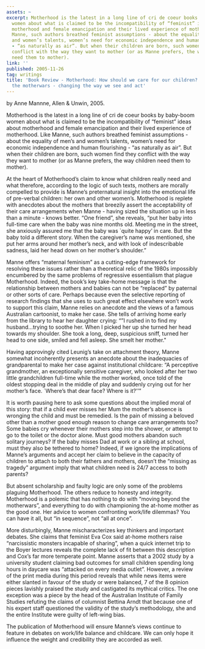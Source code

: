 ```yaml
---
assets: ~
excerpt: Motherhood is the latest in a long line of cri de coeur books by baby-boom
  women about what is claimed to be the incompatibility of “feminist” ideas about
  motherhood and female emancipation and their lived experience of motherhood. Like
  Manne, such authors breathed feminist assumptions - about the equality of men’s
  and women’s talents, women’s need for economic independence and human flourishing
  - “as naturally as air”. But when their children are born, such women find they
  conflict with the way they want to mother (or as Manne prefers, the way children
  need them to mother).
link: ''
published: 2005-11-26
tag: writings
title: 'Book Review - Motherhood: How should we care for our children? Moving beyond
  the motherwars - changing the way we see and act'
---
```

by Anne Mannne, Allen & Unwin, 2005.

Motherhood is the latest in a long line of cri de coeur books by
baby-boom women about what is claimed to be the incompatibility of
“feminist” ideas about motherhood and female emancipation and their
lived experience of motherhood. Like Manne, such authors breathed
feminist assumptions - about the equality of men’s and women’s talents,
women’s need for economic independence and human flourishing - “as
naturally as air”. But when their children are born, such women find
they conflict with the way they want to mother (or as Manne prefers, the
way children need them to mother).

At the heart of Motherhood’s claim to know what children really need and
what therefore, according to the logic of such texts, mothers are
morally compelled to provide is Manne’s preternatural insight into the
emotional life of pre-verbal children: her own and other women’s.
Motherhood is replete with anecdotes about the mothers that breezily
assert the acceptability of their care arrangements when Manne - having
sized the situation up in less than a minute - knows better. “One
friend”, she reveals, “put her baby into full-time care when the baby
was nine months old. Meeting me in the street, she anxiously assured me
that the baby was \`quite happy’ in care. But the baby told a different
story. When the caregiver’s name was mentioned, she put her arms around
her mother’s neck, and with look of indescribable sadness, laid her head
down on her mother’s shoulder.”

Manne offers “maternal feminism” as a cutting-edge framework for
resolving these issues rather than a theoretical relic of the 1980s
impossibly encumbered by the same problems of regressive essentialism
that plague Motherhood. Indeed, the book’s key take-home message is that
the relationship between mothers and babies can not be “replaced” by
paternal or other sorts of care. Perhaps because even the selective
reporting of research findings that she uses to such great effect
elsewhere won’t work to support this claim, Manne relies on anecdote and
the views of a famous Australian cartoonist, to make her case. She tells
of arriving home early from the library to hear her daughter crying: “”I
rushed in to find my husband…trying to soothe her. When I picked her up
she turned her head towards my shoulder. She took a long, deep,
suspicious sniff, turned her head to one side, smiled and fell asleep.
She smelt her mother."

Having approvingly cited Leunig’s take on attachment theory, Manne
somewhat incoherently presents an anecdote about the inadequacies of
grandparental to make her case against institutional childcare: “A
perceptive grandmother, an exceptionally sensitive caregiver, who looked
after her two little grandchildren full-time while the mother worked,
once told of the oldest stopping deal in the middle of play and suddenly
crying out for her mother’s face. \`Where’s that dear face? Where is
it?’’”

It is worth pausing here to ask some questions about the implied moral
of this story: that if a child ever misses her Mum the mother’s absence
is wronging the child and must be remedied. Is the pain of missing a
beloved other than a mother good enough reason to change care
arrangements too? Some babies cry whenever their mothers step into the
shower, or attempt to go to the toilet or the doctor alone. Must good
mothers abandon such solitary journeys? If the baby misses Dad at work
or a sibling at school, must they also be tethered to home? Indeed, if
we ignore the implications of Manne’s arguments and accept her claim to
believe in the capacity of children to attach to both their fathers and
mothers, doesn’t the “missing as tragedy” argument imply that what
children need is 24/7 access to both parents?

But absent scholarship and faulty logic are only some of the problems
plaguing Motherhood. The others reduce to honesty and integrity.
Motherhood is a polemic that has nothing to do with “moving beyond the
motherwars”, and everything to do with championing the at-home mother as
the good one. Her advice to women confronting work/life dilemmas? You
can have it all, but “in sequence”, not “all at once”.

More disturbingly, Manne mischaracterizes key thinkers and important
debates. She claims that feminist Eva Cox said at-home mothers raise
“narcissistic monsters incapable of sharing”, when a quick internet trip
to the Boyer lectures reveals the complete lack of fit between this
description and Cox’s far more temperate point. Manne asserts that a
2002 study by a university student claiming bad outcomes for small
children spending long hours in daycare was “attacked on every media
outlet”. However, a review of the print media during this period reveals
that while news items were either slanted in favour of the study or were
balanced, 7 of the 8 opinion pieces lavishly praised the study and
castigated its mythical critics. The one exception was a piece by the
head of the Australian Institute of Family Studies refuting the claims
of columnist Bettina Arndt that because one of his expert staff
questioned the validity of the study’s methodology, she and the entire
Institute were guilty of left-wing bias.

The publication of Motherhood will ensure Manne’s views continue to
feature in debates on work/life balance and childcare. We can only hope
it influence the weight and credibility they are accorded as well.